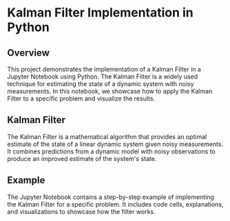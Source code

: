 # Kalman Filter Implementation in Python 

## Overview
This project demonstrates the implementation of a Kalman Filter in a Jupyter Notebook using Python. The Kalman Filter is a widely used technique for estimating the state of a dynamic system with noisy measurements. In this notebook, we showcase how to apply the Kalman Filter to a specific problem and visualize the results.

## Kalman Filter
The Kalman Filter is a mathematical algorithm that provides an optimal estimate of the state of a linear dynamic system given noisy measurements. It combines predictions from a dynamic model with noisy observations to produce an improved estimate of the system's state.

## Example
The Jupyter Notebook contains a step-by-step example of implementing the Kalman Filter for a specific problem. It includes code cells, explanations, and visualizations to showcase how the filter works.
